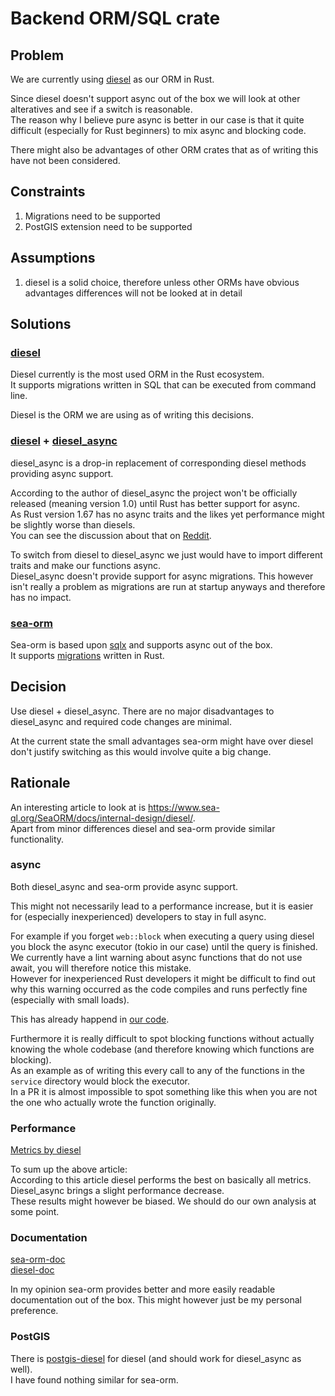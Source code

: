 # Backend ORM/SQL crate

## Problem

We are currently using [diesel](https://github.com/diesel-rs/diesel) as our ORM in Rust.  

Since diesel doesn't support async out of the box we will look at other alteratives and see if a switch is reasonable.  
The reason why I believe pure async is better in our case is that it quite difficult (especially for Rust beginners) to mix async and blocking code.

There might also be advantages of other ORM crates that as of writing this have not been considered.

## Constraints

1. Migrations need to be supported
2. PostGIS extension need to be supported

## Assumptions

1. diesel is a solid choice, therefore unless other ORMs have obvious advantages differences will not be looked at in detail

## Solutions

### [diesel](https://github.com/diesel-rs/diesel)

Diesel currently is the most used ORM in the Rust ecosystem.  
It supports migrations written in SQL that can be executed from command line.

Diesel is the ORM we are using as of writing this decisions.

### [diesel](https://github.com/diesel-rs/diesel) + [diesel_async](https://github.com/weiznich/diesel_async)

diesel_async is a drop-in replacement of corresponding diesel methods providing async support.

According to the author of diesel_async the project won't be officially released (meaning version 1.0) until Rust has better support for async.  
As Rust version 1.67 has no async traits and the likes yet performance might be slightly worse than diesels.  
You can see the discussion about that on [Reddit](https://www.reddit.com/r/rust/comments/xpo2dd/initial_release_of_dieselasync/).

To switch from diesel to diesel_async we just would have to import different traits and make our functions async.  
Diesel_async doesn't provide support for async migrations. This however isn't really a problem as migrations are run at startup anyways and therefore has no impact.

### [sea-orm](https://github.com/SeaQL/sea-orm)

Sea-orm is based upon [sqlx](https://github.com/jmoiron/sqlx) and supports async out of the box.  
It supports [migrations](https://www.sea-ql.org/SeaORM/docs/migration/setting-up-migration/) written in Rust.

## Decision

Use diesel + diesel_async. There are no major disadvantages to diesel_async and required code changes are minimal.

At the current state the small advantages sea-orm might have over diesel don't justify switching as this would involve quite a big change.

## Rationale

An interesting article to look at is <https://www.sea-ql.org/SeaORM/docs/internal-design/diesel/>.  
Apart from minor differences diesel and sea-orm provide similar functionality.

### async

Both diesel_async and sea-orm provide async support.

This might not necessarily lead to a performance increase, but it is easier for (especially inexperienced) developers to stay in full async.  

For example if you forget `web::block` when executing a query using diesel you block the async executor (tokio in our case) until the query is finished.  
We currently have a lint warning about async functions that do not use await, you will therefore notice this mistake.  
However for inexperienced Rust developers it might be difficult to find out why this warning occurred as the code compiles and runs perfectly fine (especially with small loads).

This has already happend in [our code](https://github.com/ElektraInitiative/PermaplanT/pull/68/commits/167466d2661f694d6fd55b19d6b750bcba6f6028).

Furthermore it is really difficult to spot blocking functions without actually knowing the whole codebase (and therefore knowing which functions are blocking).  
As an example as of writing this every call to any of the functions in the `service` directory would block the executor.  
In a PR it is almost impossible to spot something like this when you are not the one who actually wrote the function originally.

### Performance 

[Metrics by diesel](https://github.com/diesel-rs/metrics/)

To sum up the above article:  
According to this article diesel performs the best on basically all metrics. Diesel_async brings a slight performance decrease.  
These results might however be biased. We should do our own analysis at some point.

### Documentation

[sea-orm-doc](https://www.sea-ql.org/SeaORM/docs/index/)  
[diesel-doc](https://diesel.rs/guides/)  

In my opinion sea-orm provides better and more easily readable documentation out of the box. This might however just be my personal preference.

### PostGIS

There is [postgis-diesel](https://github.com/vitaly-m/postgis-diesel) for diesel (and should work for diesel_async as well).  
I have found nothing similar for sea-orm.
